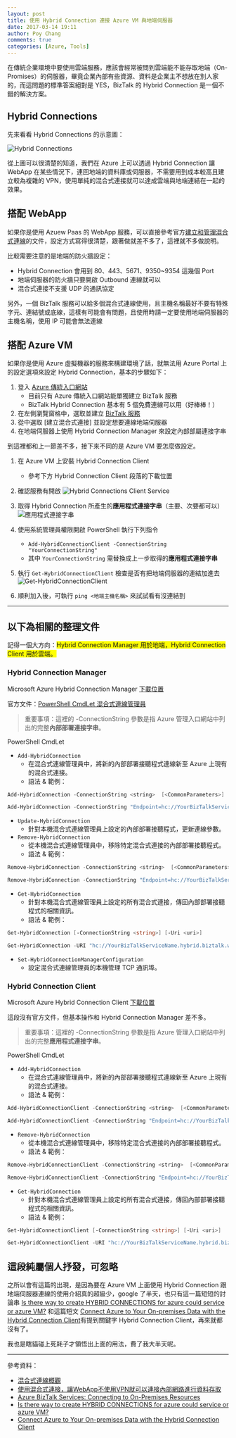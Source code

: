 ```yaml
---
layout: post
title: 使用 Hybrid Connection 連接 Azure VM 與地端伺服器
date: 2017-03-14 19:11
author: Poy Chang
comments: true
categories: [Azure, Tools]
---
```

在傳統企業環境中要使用雲端服務，應該會經常被問到雲端能不能存取地端（On-Promises）的伺服器，畢竟企業內部有些資源、資料是企業主不想放在別人家的，而這問題的標準答案絕對是 YES，BizTalk 的 Hybrid Connection 是一個不錯的解決方案。

## Hybrid Connections

先來看看 Hybrid Connections 的示意圖：

![Hybrid Connections](http://i.imgur.com/7srzaYr.png)

從上圖可以很清楚的知道，我們在 Azure 上可以透過 Hybrid Connection 讓 WebApp 在某些情況下，連回地端的資料庫或伺服器，不需要用到成本較高且建立較為複雜的 VPN，使用單純的混合式連接就可以達成雲端與地端連結在一起的效果。

## 搭配 WebApp

如果你是使用 Azuew Paas 的 WebApp 服務，可以直接參考官方[建立和管理混合式連線](https://docs.microsoft.com/zh-tw/azure/biztalk-services/integration-hybrid-connection-create-manage)的文件，設定方式寫得很清楚，跟著做就差不多了，這裡就不多做說明。

比較需要注意的是地端的防火牆設定：

* Hybrid Connection 會用到 80、443、5671、9350~9354 這幾個 Port
* 地端伺服器的防火牆只要開啟 Outbound 連線就可以
* 混合式連接不支援 UDP 的通訊協定

另外，一個 BizTalk 服務可以給多個混合式連線使用，且主機名稱最好不要有特殊字元、連結號或底線，這樣有可能會有問題，且使用時請一定要使用地端伺服器的主機名稱，使用 IP 可能會無法連線

## 搭配 Azure VM

如果你是使用 Azure 虛擬機器的服務來構建環境了話，就無法用 Azure Portal 上的設定選項來設定 Hybrid Connection，基本的步驟如下：

1. 登入 [Azure 傳統入口網站](https://manage.windowsazure.com/)
	* 目前只有 Azure 傳統入口網站能單獨建立 BizTalk 服務
	* BizTalk Hybrid Connection 基本有 5 個免費連線可以用（好棒棒！）
2. 在左側瀏覽窗格中，選取並建立 [BizTalk 服務](https://docs.microsoft.com/zh-tw/azure/biztalk-services/biztalk-provision-services)
3. 從中選取 [建立混合式連接] 並設定想要連線地端伺服器
4. 在地端伺服器上使用 Hybrid Connection Manager 來設定內部部屬連接字串

到這裡都和上一節差不多，接下來不同的是 Azure VM 要怎麼做設定。

1. 在 Azure VM 上安裝 Hybrid Connection Client
	* 參考下方 Hybrid Connection Client 段落的下載位置
2. 確認服務有開啟
![Hybrid Connections Client Service](http://i.imgur.com/e8GVG82.png)

3. 取得 Hybrid Connection 所產生的**應用程式連接字串**（主要、次要都可以）
![應用程式連接字串](http://i.imgur.com/PyCagEE.png)

4. 使用系統管理員權限開啟 PowerShell 執行下列指令
	* `Add-HybridConnectionClient -ConnectionString "YourConnectionString"`
	* 其中 `YourConnectionString` 需替換成上一步取得的**應用程式連接字串**
5. 執行 `Get-HybridConnectionClient` 檢查是否有把地端伺服器的連結加進去
![Get-HybridConnectionClient](http://i.imgur.com/71QJcyk.png)

6. 順利加入後，可執行 `ping <地端主機名稱>` 來試試看有沒連結到

----------

## 以下為相關的整理文件

記得一個大方向：<span style="background-color: #FFFF00">Hybrid Connection Manager 用於地端，Hybrid Connection Client 用於雲端。</span>

### Hybrid Connection Manager

Microsoft Azure Hybrid Connection Manager [下載位置](https://www.microsoft.com/en-us/download/details.aspx?id=42962)

官方文件：[PowerShell CmdLet 混合式連線管理員](https://msdn.microsoft.com/zh-tw/library/azure/dn789178.aspx)

>重要事項：這裡的 -ConnectionString 參數是指 Azure 管理入口網站中列出的完整**內部部署連接字串**。

PowerShell CmdLet

* `Add-HybridConnection`
	* 在混合式連線管理員中，將新的內部部署接聽程式連線新至 Azure 上現有的混合式連接。
	* 語法 & 範例：

```powershell
Add-HybridConnection -ConnectionString <string>  [<CommonParameters>]
```

```powershell
Add-HybridConnection -ConnectionString "Endpoint=hc://YourBizTalkServiceName.hybrid.biztalk.windows.net/YourNewHybridConnectionName;SharedAccessKeyName=defaultListener;SharedAccessKey=xxxx"
```

* `Update-HybridConnection`
	* 針對本機混合式連線管理員上設定的內部部署接聽程式，更新連線參數。
* `Remove-HybridConnection`
	* 從本機混合式連線管理員中，移除特定混合式連接的內部部署接聽程式。
	* 語法 & 範例：

```powershell
Remove-HybridConnection -ConnectionString <string>  [<CommonParameters>]
```

```powershell
Remove-HybridConnection -ConnectionString "Endpoint=hc://YourBizTalkServiceName.hybrid.biztalk.windows.net/YourHybridConnectionName;SharedAccessKeyName=defaultListener;SharedAccessKey=xxxx"
```

* `Get-HybridConnection`
	* 針對本機混合式連線管理員上設定的所有混合式連接，傳回內部部署接聽程式的相關資訊。
	* 語法 & 範例：

```powershell
Get-HybridConnection [-ConnectionString <string>] [-Uri <uri>] 
```

```powershell
Get-HybridConnection -URI "hc://YourBizTalkServiceName.hybrid.biztalk.windows.net/YourHybridConnectionName"
```

* `Set-HybridConnectionManagerConfiguration`
	* 設定混合式連線管理員的本機管理 TCP 通訊埠。

### Hybrid Connection Client

Microsoft Azure Hybrid Connection Client [下載位置](https://www.microsoft.com/en-us/download/details.aspx?id=44216)

這段沒有官方文件，但基本操作和 Hybrid Connection Manager 差不多。

>重要事項：這裡的 -ConnectionString 參數是指 Azure 管理入口網站中列出的完整**應用程式連接字串**。

PowerShell CmdLet

* `Add-HybridConnection`
	* 在混合式連線管理員中，將新的內部部署接聽程式連線新至 Azure 上現有的混合式連接。
	* 語法 & 範例：

```powershell
Add-HybridConnectionClient -ConnectionString <string>  [<CommonParameters>]
```

```powershell
Add-HybridConnectionClient -ConnectionString "Endpoint=hc://YourBizTalkServiceName.hybrid.biztalk.windows.net/YourNewHybridConnectionName;SharedAccessKeyName=defaultListener;SharedAccessKey=xxxx"
```

* `Remove-HybridConnection`
	* 從本機混合式連線管理員中，移除特定混合式連接的內部部署接聽程式。
	* 語法 & 範例：

```powershell
Remove-HybridConnectionClient -ConnectionString <string>  [<CommonParameters>]
```

```powershell
Remove-HybridConnectionClient -ConnectionString "Endpoint=hc://YourBizTalkServiceName.hybrid.biztalk.windows.net/YourHybridConnectionName;SharedAccessKeyName=defaultListener;SharedAccessKey=xxxx"
```

* `Get-HybridConnection`
	* 針對本機混合式連線管理員上設定的所有混合式連接，傳回內部部署接聽程式的相關資訊。
	* 語法 & 範例：

```powershell
Get-HybridConnectionClient [-ConnectionString <string>] [-Uri <uri>]
```

```powershell
Get-HybridConnectionClient -URI "hc://YourBizTalkServiceName.hybrid.biztalk.windows.net/YourHybridConnectionName"
```

## 這段純屬個人抒發，可忽略

之所以會有這篇的出現，是因為要在 Azure VM 上面使用 Hybrid Connection 跟地端伺服器連線的使用介紹真的超級少，google 了半天，也只有這一篇短短的討論串 [Is there way to create HYBRID CONNECTIONS for azure could service or azure VM?](http://stackoverflow.com/questions/32329361/is-there-way-to-create-hybrid-connections-for-azure-could-service-or-azure-vm) 和這篇短文 [Connect Azure to Your On-premises Data with the Hybrid Connection Client](http://windowsitpro.com/azure/connect-azure-your-premises-data-hybrid-connection-client)有提到關鍵字 Hybrid Connection Client，再來就都沒有了。

我也是瞎貓碰上死耗子才領悟出上面的用法，費了我大半天呢。

----------

參考資料：

* [混合式連線概觀](https://docs.microsoft.com/zh-tw/azure/biztalk-services/integration-hybrid-connection-overview)
* [使用混合式連接，讓WebApp不使用VPN就可以連接內部網路進行資料存取](https://dotblogs.com.tw/maduka/2016/06/02/163424)
* [Azure BizTalk Services: Connecting to On-Premises Resources](https://www.simple-talk.com/cloud/platform-as-a-service/azure-biztalk-services-connecting-to-on-premises-resources/)
* [Is there way to create HYBRID CONNECTIONS for azure could service or azure VM?](http://stackoverflow.com/questions/32329361/is-there-way-to-create-hybrid-connections-for-azure-could-service-or-azure-vm)
* [Connect Azure to Your On-premises Data with the Hybrid Connection Client](http://windowsitpro.com/azure/connect-azure-your-premises-data-hybrid-connection-client)
